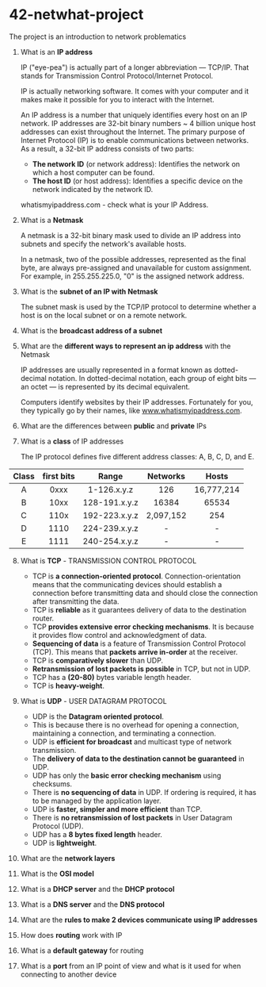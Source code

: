 # 42-netwhat-project

The project is an introduction to network problematics

1. What is an **IP address**

   IP ("eye-pea") is actually part of a longer abbreviation — TCP/IP. That stands for Transmission Control Protocol/Internet Protocol.

   IP is actually networking software. It comes with your computer and it makes make it possible for you to interact with the Internet.

   An IP address is a number that uniquely identifies every host on an IP network. IP addresses are 32-bit binary numbers ~ 4 billion unique host addresses can exist throughout the Internet. The primary purpose of Internet Protocol (IP) is to enable communications between networks. As a result, a 32-bit IP address consists of two parts:
   * **The network ID** (or network address): Identifies the network on which a host computer can be found.
   * **The host ID** (or host address): Identifies a specific device on the network indicated by the network ID.

   whatismyipaddress.com  - check what is your IP Address.

2. What is a **Netmask**

   A netmask is a 32-bit binary mask used to divide an IP address into subnets and specify the network's available hosts.

   In a netmask, two of the possible addresses, represented as the final byte, are always pre-assigned and unavailable for custom assignment. For example, in 255.255.225.0, "0" is the assigned network address.

3. What is the **subnet of an IP with Netmask**

   The subnet mask is used by the TCP/IP protocol to determine whether a host is on the local subnet or on a remote network.

4. What is the **broadcast address of a subnet**
5. What are the **different ways to represent an ip address** with the Netmask

   IP addresses are usually represented in a format known as dotted-decimal notation. In dotted-decimal notation, each group of eight bits — an octet — is represented by its decimal equivalent.

   Computers identify websites by their IP addresses. Fortunately for you, they typically go by their names, like www.whatismyipaddress.com.

6. What are the differences between **public** and **private** IPs
7. What is a **class** of IP addresses

   The IP protocol defines five different address classes: A, B, C, D, and E.

| Class         | first bits    | Range         | Networks     | Hosts        |
|:-------------:|:-------------:|:-------------:|:------------:|:------------:|
| A             | 0xxx          | 1-126.x.y.z   | 126          | 16,777,214   |
| B             | 10xx          | 128-191.x.y.z | 16384        | 65534        |
| C             | 110x          | 192-223.x.y.z | 2,097,152    | 254          |
| D             | 1110          | 224-239.x.y.z | -            | -            |
| E             | 1111          | 240-254.x.y.z | -            | -            |

8. What is **TCP** - TRANSMISSION CONTROL PROTOCOL

   * TCP is **a connection-oriented protocol**. Connection-orientation means that the communicating devices should establish a connection before transmitting data and should close the connection after transmitting the data.
   * TCP is **reliable** as it guarantees delivery of data to the destination router.
   * TCP **provides extensive error checking mechanisms**. It is because it provides flow control and acknowledgment of data.
   * **Sequencing of data** is a feature of Transmission Control Protocol (TCP). This means that **packets arrive in-order** at the receiver.
   * TCP is **comparatively slower** than UDP.
   * **Retransmission of lost packets is possible** in TCP, but not in UDP.
   * TCP has a **(20-80)** bytes variable length header.
   * TCP is **heavy-weight**.

9. What is **UDP** - USER DATAGRAM PROTOCOL

   * UDP is the **Datagram oriented protocol**. 
   * This is because there is no overhead for opening a connection, maintaining a connection, and terminating a connection. 
   * UDP is **efficient for broadcast** and multicast type of network transmission.
   * The **delivery of data to the destination cannot be guaranteed** in UDP.
   * UDP has only the **basic error checking mechanism** using checksums.
   * There is **no sequencing of data** in UDP. If ordering is required, it has to be managed by the application layer.
   * UDP is **faster, simpler and more efficient** than TCP.
   * There is **no retransmission of lost packets** in User Datagram Protocol (UDP).
   * UDP has a **8 bytes fixed length** header.
   * UDP is **lightweight**.

10. What are the **network layers**
11. What is the **OSI model**
12. What is a **DHCP server** and the **DHCP protocol**
13. What is a **DNS server** and the **DNS protocol**
14. What are the **rules to make 2 devices communicate using IP addresses**
15. How does **routing** work with IP
16. What is a **default gateway** for routing
17. What is a **port** from an IP point of view and what is it used for when connecting to another device
